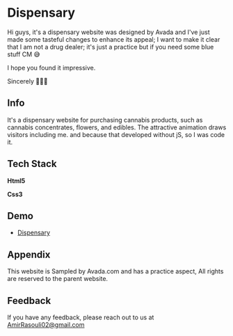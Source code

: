 # Dispensary

Hi guys, it's a dispensary website was designed by Avada and I've just made some tasteful changes to enhance its appeal; I want to make it clear that I am not a drug dealer; it's just a practice but if you need some blue stuff CM 😅

I hope you found it impressive.

Sincerely 🙋🏼‍♂️
## Info
It's a dispensary website for purchasing cannabis products, such as cannabis concentrates, flowers, and edibles. The attractive animation draws visitors including me. and because that developed without jS, so I was code it.
## Tech Stack

**Html5**

**Css3**


## Demo

- [Dispensary](https://amirrasouli-web.github.io/Project03-Dispensary/)


## Appendix

This website is Sampled by Avada.com and has a practice aspect, All rights are reserved to the parent website.
## Feedback

If you have any feedback, please reach out to us at AmirRasouli02@gmail.com

